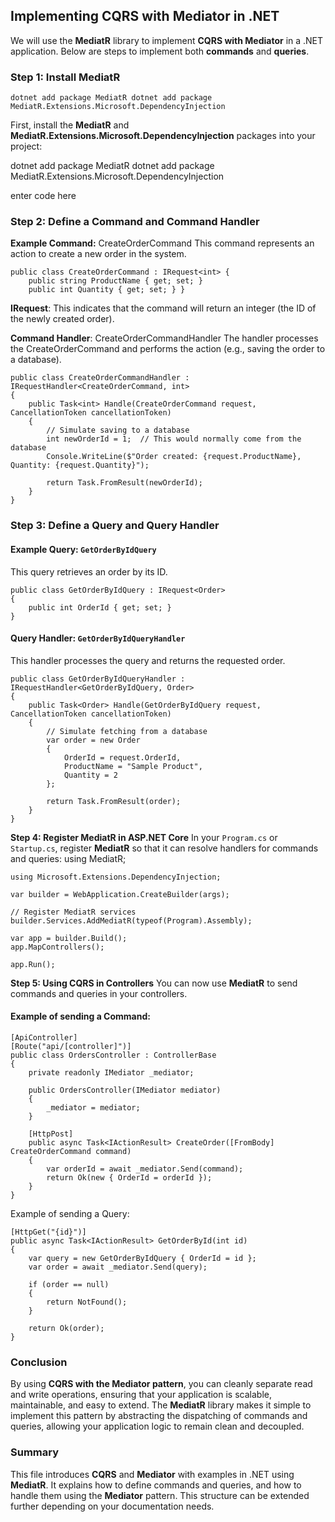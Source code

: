 

## Implementing CQRS with Mediator in .NET

We will use the **MediatR** library to implement **CQRS with Mediator** in a .NET application. Below are steps to implement both **commands** and **queries**.

### Step 1: Install MediatR
`dotnet add package MediatR dotnet add package` `MediatR.Extensions.Microsoft.DependencyInjection`

First, install the **MediatR** and **MediatR.Extensions.Microsoft.DependencyInjection** packages into your project:


dotnet add package MediatR
dotnet add package MediatR.Extensions.Microsoft.DependencyInjection

enter code here

### Step 2: Define a Command and Command Handler
**Example Command:** CreateOrderCommand
This command represents an action to create a new order in the system.


    public class CreateOrderCommand : IRequest<int> {
        public string ProductName { get; set; }
        public int Quantity { get; set; } }

**IRequest<int>**: This indicates that the command will return an integer (the ID of the newly created order).

**Command Handler**: CreateOrderCommandHandler
The handler processes the CreateOrderCommand and performs the action (e.g., saving the order to a database).

    public class CreateOrderCommandHandler : IRequestHandler<CreateOrderCommand, int>
    {
        public Task<int> Handle(CreateOrderCommand request, CancellationToken cancellationToken)
        {
            // Simulate saving to a database
            int newOrderId = 1;  // This would normally come from the database
            Console.WriteLine($"Order created: {request.ProductName}, Quantity: {request.Quantity}");
            
            return Task.FromResult(newOrderId);
        }
    }

### Step 3: Define a Query and Query Handler

#### Example Query: `GetOrderByIdQuery`

This query retrieves an order by its ID.

    public class GetOrderByIdQuery : IRequest<Order>
    {
        public int OrderId { get; set; }
    }
#### Query Handler: `GetOrderByIdQueryHandler`

This handler processes the query and returns the requested order.

    public class GetOrderByIdQueryHandler : IRequestHandler<GetOrderByIdQuery, Order>
    {
        public Task<Order> Handle(GetOrderByIdQuery request, CancellationToken cancellationToken)
        {
            // Simulate fetching from a database
            var order = new Order
            {
                OrderId = request.OrderId,
                ProductName = "Sample Product",
                Quantity = 2
            };
            
            return Task.FromResult(order);
        }
    }
**Step 4: Register MediatR in ASP.NET Core**
In your `Program.cs` or `Startup.cs`, register **MediatR** so that it can resolve handlers for commands and queries:
using MediatR;

    using Microsoft.Extensions.DependencyInjection;
    
    var builder = WebApplication.CreateBuilder(args);
    
    // Register MediatR services
    builder.Services.AddMediatR(typeof(Program).Assembly);
    
    var app = builder.Build();
    app.MapControllers();
    
    app.Run();
**Step 5: Using CQRS in Controllers**
You can now use **MediatR** to send commands and queries in your controllers.

#### Example of sending a Command:

    [ApiController]
    [Route("api/[controller]")]
    public class OrdersController : ControllerBase
    {
        private readonly IMediator _mediator;
    
        public OrdersController(IMediator mediator)
        {
            _mediator = mediator;
        }
    
        [HttpPost]
        public async Task<IActionResult> CreateOrder([FromBody] CreateOrderCommand command)
        {
            var orderId = await _mediator.Send(command);
            return Ok(new { OrderId = orderId });
        }
    }
Example of sending a Query:

    [HttpGet("{id}")]
    public async Task<IActionResult> GetOrderById(int id)
    {
        var query = new GetOrderByIdQuery { OrderId = id };
        var order = await _mediator.Send(query);
        
        if (order == null)
        {
            return NotFound();
        }
    
        return Ok(order);
    }
### Conclusion

By using **CQRS with the Mediator pattern**, you can cleanly separate read and write operations, ensuring that your application is scalable, maintainable, and easy to extend. The **MediatR** library makes it simple to implement this pattern by abstracting the dispatching of commands and queries, allowing your application logic to remain clean and decoupled.

### Summary

This file introduces **CQRS** and **Mediator** with examples in .NET using **MediatR**. It explains how to define commands and queries, and how to handle them using the **Mediator** pattern. This structure can be extended further depending on your documentation needs.

